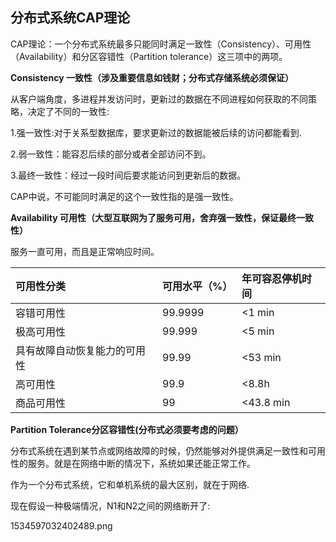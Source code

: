 ## 分布式系统CAP理论

CAP理论：一个分布式系统最多只能同时满足一致性（Consistency）、可用性（Availability）和分区容错性（Partition tolerance）这三项中的两项。

**Consistency 一致性（涉及重要信息如钱财；分布式存储系统必须保证）**

从客户端角度，多进程并发访问时，更新过的数据在不同进程如何获取的不同策略，决定了不同的一致性:

1.强一致性:对于关系型数据库，要求更新过的数据能被后续的访问都能看到.

2.弱一致性：能容忍后续的部分或者全部访问不到。

3.最终一致性：经过一段时间后要求能访问到更新后的数据。

CAP中说，不可能同时满足的这个一致性指的是强一致性。

**Availability 可用性（大型互联网为了服务可用，舍弃强一致性，保证最终一致性）**

服务一直可用，而且是正常响应时间。

| 可用性分类 | 可用水平（%） | 年可容忍停机时间 |
| :--- | :--- | :--- |
| 容错可用性 | 99.9999 | &lt;1 min |
| 极高可用性 | 99.999 | &lt;5 min |
| 具有故障自动恢复能力的可用性 | 99.99 | &lt;53 min |
| 高可用性 | 99.9 | &lt;8.8h |
| 商品可用性 | 99 | &lt;43.8 min |

**Partition Tolerance分区容错性\(分布式必须要考虑的问题）**

分布式系统在遇到某节点或网络故障的时候，仍然能够对外提供满足一致性和可用性的服务。就是在网络中断的情况下，系统如果还能正常工作。

作为一个分布式系统，它和单机系统的最大区别，就在于网络.

现在假设一种极端情况，N1和N2之间的网络断开了:

1534597032402489.png

